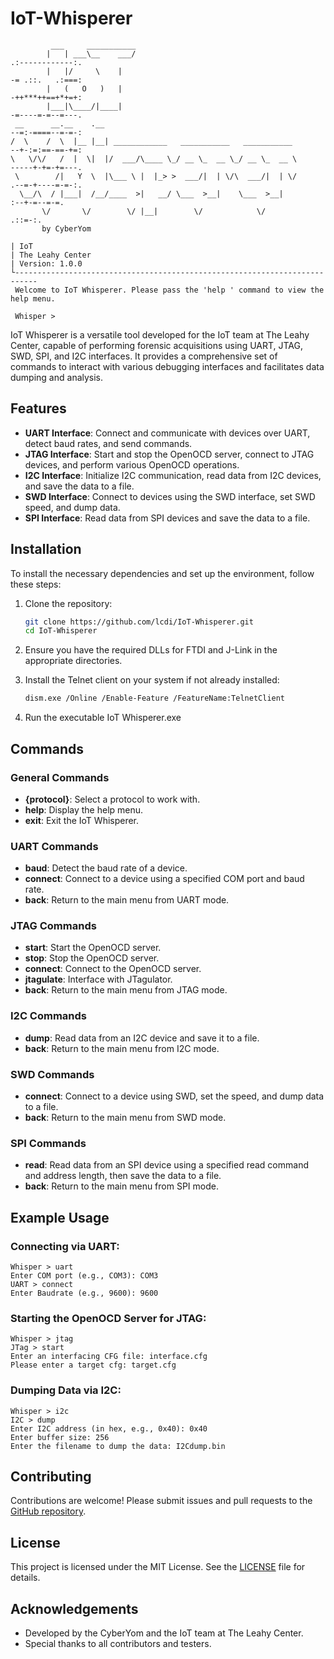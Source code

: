 # IoT-Whisperer

```
         ___     ___________
        |   | ___\__    ___/                                                                .:------------:.
        |   |/     \    |                                                                   -= .::.   .:===:
        |   (   O   )   |                                                                   -++***++==+*+=+:
        |___|\____/|____|                                                                   -=----=-=--=---.
 __      __.__    .__                                                                       --=:-====--=-=-:
/  \    /  \  |__ |__| ____________   ___________   ___________                             --+-:=:==-==-+=:
\   \/\/   /  |  \|  |/  ___/\____ \_/ __ \_  __ \_/ __ \_  __ \                            -----+-+=-+=---.
 \        /|   Y  \  |\___ \ |  |_> >  ___/|  | \/\  ___/|  | \/                            .--=-+----=-=-:.
  \__/\  / |___|  /__/____  >|   __/ \___  >__|    \___  >__|                                 :--+-=--=-=.
       \/       \/        \/ |__|        \/            \/                                       .::=-:.
       by CyberYom

| IoT
| The Leahy Center
| Version: 1.0.0
└---------------------------------------------------------------------------
 Welcome to IoT Whisperer. Please pass the 'help ' command to view the help menu.

 Whisper >
```
IoT Whisperer is a versatile tool developed for the IoT team at The Leahy Center, capable of performing forensic acquisitions using UART, JTAG, SWD, SPI, and I2C interfaces. It provides a comprehensive set of commands to interact with various debugging interfaces and facilitates data dumping and analysis.

## Features

- **UART Interface**: Connect and communicate with devices over UART, detect baud rates, and send commands.
- **JTAG Interface**: Start and stop the OpenOCD server, connect to JTAG devices, and perform various OpenOCD operations.
- **I2C Interface**: Initialize I2C communication, read data from I2C devices, and save the data to a file.
- **SWD Interface**: Connect to devices using the SWD interface, set SWD speed, and dump data.
- **SPI Interface**: Read data from SPI devices and save the data to a file.

## Installation

To install the necessary dependencies and set up the environment, follow these steps:

1. Clone the repository:
    ```sh
    git clone https://github.com/lcdi/IoT-Whisperer.git
    cd IoT-Whisperer
    ```

2. Ensure you have the required DLLs for FTDI and J-Link in the appropriate directories.

3. Install the Telnet client on your system if not already installed:
    ```sh
    dism.exe /Online /Enable-Feature /FeatureName:TelnetClient
    ```
4. Run the executable IoT Whisperer.exe

## Commands

### General Commands

- **{protocol}**: Select a protocol to work with.
- **help**: Display the help menu.
- **exit**: Exit the IoT Whisperer.

### UART Commands

- **baud**: Detect the baud rate of a device.
- **connect**: Connect to a device using a specified COM port and baud rate.
- **back**: Return to the main menu from UART mode.

### JTAG Commands

- **start**: Start the OpenOCD server.
- **stop**: Stop the OpenOCD server.
- **connect**: Connect to the OpenOCD server.
- **jtagulate**: Interface with JTagulator.
- **back**: Return to the main menu from JTAG mode.

### I2C Commands

- **dump**: Read data from an I2C device and save it to a file.
- **back**: Return to the main menu from I2C mode.

### SWD Commands

- **connect**: Connect to a device using SWD, set the speed, and dump data to a file.
- **back**: Return to the main menu from SWD mode.

### SPI Commands

- **read**: Read data from an SPI device using a specified read command and address length, then save the data to a file.
- **back**: Return to the main menu from SPI mode.

## Example Usage

### Connecting via UART:

```
Whisper > uart
Enter COM port (e.g., COM3): COM3
UART > connect
Enter Baudrate (e.g., 9600): 9600
```

### Starting the OpenOCD Server for JTAG:

```
Whisper > jtag
JTag > start
Enter an interfacing CFG file: interface.cfg
Please enter a target cfg: target.cfg
```

### Dumping Data via I2C:

```
Whisper > i2c
I2C > dump
Enter I2C address (in hex, e.g., 0x40): 0x40
Enter buffer size: 256
Enter the filename to dump the data: I2Cdump.bin
```

## Contributing

Contributions are welcome! Please submit issues and pull requests to the [GitHub repository](https://github.com/lcdi/IoT-Whisperer).

## License

This project is licensed under the MIT License. See the [LICENSE](LICENSE) file for details.

## Acknowledgements

- Developed by the CyberYom and the IoT team at The Leahy Center.
- Special thanks to all contributors and testers.
